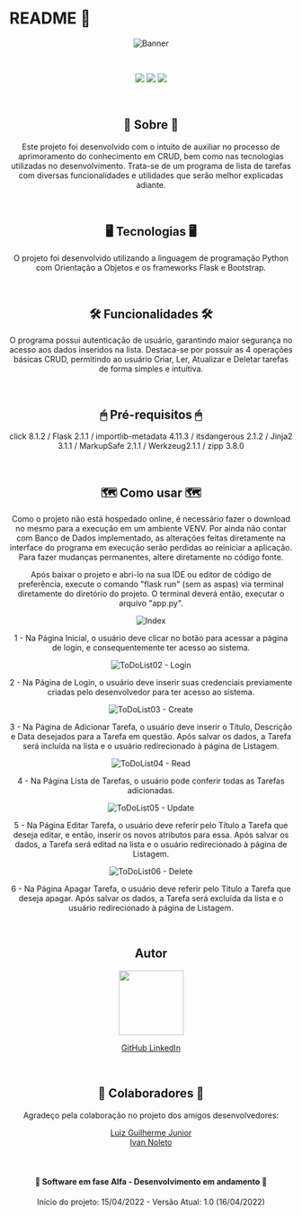 # README 📖

<div align="center">

![Banner](https://user-images.githubusercontent.com/101483219/163696287-ac3821b7-dde4-4fba-8c76-7b7288833a69.png)

<br>

<p align="center">
<img src="https://img.shields.io/badge/Status-Vers%C3%A3o%20Alpha%20--%20em%20desenvolvimento-green"> <img src="https://img.shields.io/badge/Data%20de%20in%C3%ADcio%20do%20projeto%3A-15%2F04%2F2022-green"> <img src="https://img.shields.io/badge/Data%20da%20%C3%BAltima%20atualiza%C3%A7%C3%A3o%3A-16%2F04%2F2022-green">
</p>

<br>

<hp align="center">
    <h2 align="center">📗 Sobre 📗</h2>
        <p>Este projeto foi desenvolvido com o intuito de auxiliar no processo de aprimoramento do conhecimento em CRUD, bem como nas tecnologias utilizadas no desenvolvimento. Trata-se de um programa de lista de tarefas com diversas funcionalidades e utilidades que serão melhor explicadas adiante.</p>
    <br>
    <h2>🖥 Tecnologias 🖥</h2>
        <p>O projeto foi desenvolvido utilizando a linguagem de programação Python com Orientação a Objetos e os frameworks Flask e Bootstrap.</p>
    <br>
    <h2>🛠 Funcionalidades 🛠</h2>
        <p>O programa possui autenticação de usuário, garantindo maior segurança no acesso aos dados inseridos na lista. Destaca-se por possuir as 4 operações básicas CRUD, permitindo ao usuário Criar, Ler, Atualizar e Deletar tarefas de forma simples e intuitiva.</p>
    <br>
    <h2>🖱 Pré-requisitos 🖱</h2>
        <p>click 8.1.2 / Flask 2.1.1 / importlib-metadata 4.11.3 / itsdangerous 2.1.2 / Jinja2 3.1.1 / MarkupSafe 2.1.1 / Werkzeug2.1.1 / zipp 3.8.0</p>
    <br>
    <h2>🗺 Como usar 🗺</h2>
    <p>Como o projeto não está hospedado online, é necessário fazer o download no mesmo para a execução em um ambiente VENV. Por ainda não contar com Banco de Dados implementado, as alterações feitas diretamente na interface do programa em execução serão perdidas ao reiniciar a aplicação. Para fazer mudanças permanentes, altere diretamente no código fonte.</p>
    <p>Após baixar o projeto e abri-lo na sua IDE ou editor de código de preferência, execute o comando "flask run" (sem as aspas) via terminal diretamente do diretório do projeto. O terminal deverá então, executar o arquivo "app.py".</p>


![Index](https://user-images.githubusercontent.com/101483219/163696458-c77c779e-928f-4a26-8335-c20867b67e52.png)
    <p>1 - Na Página Inicial, o usuário deve clicar no botão para acessar a página de login, e consequentemente ter acesso ao sistema.</p>

![ToDoList02 - Login](https://user-images.githubusercontent.com/101483219/163696462-9b58a861-b489-4ac4-a9f3-6eb02e2aa882.png)
    <p>2 - Na Página de Login, o usuário deve inserir suas credenciais previamente criadas pelo desenvolvedor para ter acesso ao sistema.</p>

![ToDoList03 - Create](https://user-images.githubusercontent.com/101483219/163696464-24304004-0594-48e0-9fc2-2984842dfa68.png)
    <p>3 - Na Página de Adicionar Tarefa, o usuário deve inserir o Título, Descrição e Data desejados para a Tarefa em questão. Após salvar os dados, a Tarefa será incluída na lista e o usuário redirecionado à página de Listagem.</p>

![ToDoList04 - Read](https://user-images.githubusercontent.com/101483219/163696465-43a7114d-7dff-442c-acaa-282cf5cbc9ed.png)
    <p>4 - Na Página Lista de Tarefas, o usuário pode conferir todas as Tarefas adicionadas.</p>

![ToDoList05 - Update](https://user-images.githubusercontent.com/101483219/163696466-c5131baa-ad6e-4232-b5c4-24d6289a6636.png)
    <p>5 - Na Página Editar Tarefa, o usuário deve referir pelo Título a Tarefa que deseja editar, e então, inserir os novos atributos para essa. Após salvar os dados, a Tarefa será editad na lista e o usuário redirecionado à página de Listagem.</p>

![ToDoList06 - Delete](https://user-images.githubusercontent.com/101483219/163696469-5b23da8b-cc34-475b-882c-4efb230fc28b.png)
    <p>6 - Na Página Apagar Tarefa, o usuário deve referir pelo Título a Tarefa que deseja apagar. Após salvar os dados, a Tarefa será excluída da lista e o usuário redirecionado à página de Listagem.</p>

<br>

<h2 align="center">Autor</h2>

[<img src="https://avatars.githubusercontent.com/u/101483219?v=4" width=115><br><sub></sub>](https://github.com/luizrodgs)
<p><a href="https://github.com/luizrodgs">GitHub </a> <a href="https://www.linkedin.com/in/luizrodgs"> LinkedIn</a></p>

<br>

<h2>
    <h2 align="center">🤝 Colaboradores 🤝</h2>
    <div>
    <p align="center">Agradeço pela colaboração no projeto dos amigos desenvolvedores:</p>
    <a href="https://www.linkedin.com/in/moura-dev/">Luiz Guilherme Junior</a>
    <br>
    <a href="https://www.linkedin.com/in/ivan-noleto-0aa2a0205/">Ivan Noleto</a>
    </h2>
    </div>
<br>
<br>

<h4 align="center">
    🚧 Software em fase Alfa - Desenvolvimento em andamento 🚧
</h4>
<p align="center">Início do projeto: 15/04/2022 - Versão Atual: 1.0 (16/04/2022)</p>
<br>

</div>
